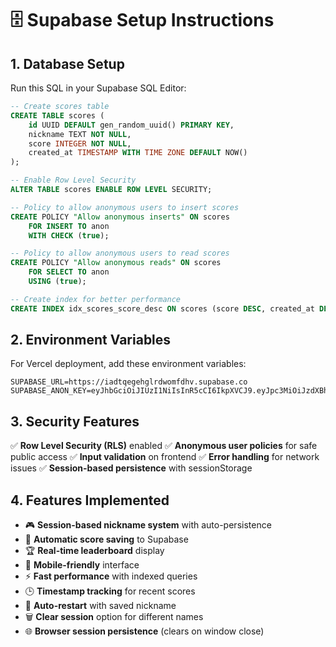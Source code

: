 # 🗄️ Supabase Setup Instructions

## 1. Database Setup

Run this SQL in your Supabase SQL Editor:

```sql
-- Create scores table
CREATE TABLE scores (
    id UUID DEFAULT gen_random_uuid() PRIMARY KEY,
    nickname TEXT NOT NULL,
    score INTEGER NOT NULL,
    created_at TIMESTAMP WITH TIME ZONE DEFAULT NOW()
);

-- Enable Row Level Security
ALTER TABLE scores ENABLE ROW LEVEL SECURITY;

-- Policy to allow anonymous users to insert scores
CREATE POLICY "Allow anonymous inserts" ON scores
    FOR INSERT TO anon
    WITH CHECK (true);

-- Policy to allow anonymous users to read scores
CREATE POLICY "Allow anonymous reads" ON scores
    FOR SELECT TO anon
    USING (true);

-- Create index for better performance
CREATE INDEX idx_scores_score_desc ON scores (score DESC, created_at DESC);
```

## 2. Environment Variables

For Vercel deployment, add these environment variables:

```
SUPABASE_URL=https://iadtqegehglrdwomfdhv.supabase.co
SUPABASE_ANON_KEY=eyJhbGciOiJIUzI1NiIsInR5cCI6IkpXVCJ9.eyJpc3MiOiJzdXBhYmFzZSIsInJlZiI6ImlhZHRxZWdlaGdscmR3b21mZGh2Iiwicm9sZSI6ImFub24iLCJpYXQiOjE3NTc3Njc5ODIsImV4cCI6MjA3MzM0Mzk4Mn0.tUGL8MF1_P8oaA5z2PL3HccJKrlfzCmmxM28Ju_gG8s
```

## 3. Security Features

✅ **Row Level Security (RLS)** enabled
✅ **Anonymous user policies** for safe public access
✅ **Input validation** on frontend
✅ **Error handling** for network issues
✅ **Session-based persistence** with sessionStorage

## 4. Features Implemented

- 🎮 **Session-based nickname system** with auto-persistence
- 💾 **Automatic score saving** to Supabase
- 🏆 **Real-time leaderboard** display
- 📱 **Mobile-friendly** interface
- ⚡ **Fast performance** with indexed queries
- 🕒 **Timestamp tracking** for recent scores
- 🔄 **Auto-restart** with saved nickname
- 🗑️ **Clear session** option for different names
- 🌐 **Browser session persistence** (clears on window close)